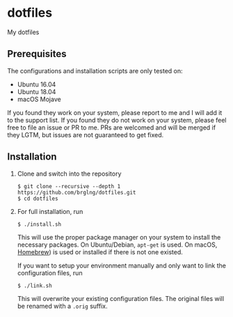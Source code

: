 # dotfiles

My dotfiles

## Prerequisites

The configurations and installation scripts are only tested on:

- Ubuntu 16.04
- Ubuntu 18.04
- macOS Mojave

If you found they work on your system, please report to me and I will add it
to the support list. If you found they do not work on your system, please feel
free to file an issue or PR to me. PRs are welcomed and will be merged if they
LGTM, but issues are not guaranteed to get fixed.

## Installation

1. Clone and switch into the repository

       $ git clone --recursive --depth 1 https://github.com/brglng/dotfiles.git
       $ cd dotfiles

2. For full installation, run

       $ ./install.sh

   This will use the proper package manager on your system to install the
   necessary packages. On Ubuntu/Debian, `apt-get` is used. On macOS,
   [Homebrew](https://brew.sh/)) is used or installed if there is not one
   existed.

   If you want to setup your environment manually and only want to link the
   configuration files, run

       $ ./link.sh

   This will overwrite your existing configuration files. The original files
   will be renamed with a `.orig` suffix.

